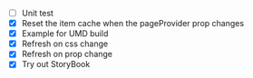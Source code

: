 - [ ] Unit test
- [x] Reset the item cache when the pageProvider prop changes
- [x] Example for UMD build
- [x] Refresh on css change
- [x] Refresh on prop change
- [x] Try out StoryBook
